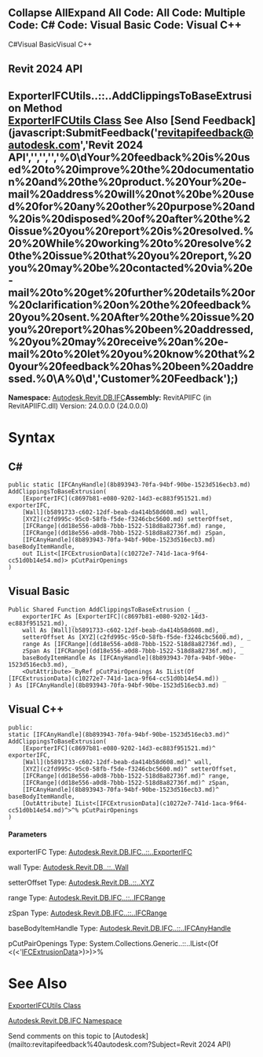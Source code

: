 ﻿

Collapse AllExpand All Code: All Code: Multiple Code: C# Code: Visual Basic Code: Visual C++   
---  
  
C#Visual BasicVisual C++

Revit 2024 API  
---  
ExporterIFCUtils..::..AddClippingsToBaseExtrusion Method   
[ExporterIFCUtils Class](e0e78d67-739c-0cd6-9e3d-359e42758c93.md) See Also [Send Feedback](javascript:SubmitFeedback\('revitapifeedback@autodesk.com','Revit 2024 API','','','','%0\\dYour%20feedback%20is%20used%20to%20improve%20the%20documentation%20and%20the%20product.%20Your%20e-mail%20address%20will%20not%20be%20used%20for%20any%20other%20purpose%20and%20is%20disposed%20of%20after%20the%20issue%20you%20report%20is%20resolved.%20%20While%20working%20to%20resolve%20the%20issue%20that%20you%20report,%20you%20may%20be%20contacted%20via%20e-mail%20to%20get%20further%20details%20or%20clarification%20on%20the%20feedback%20you%20sent.%20After%20the%20issue%20you%20report%20has%20been%20addressed,%20you%20may%20receive%20an%20e-mail%20to%20let%20you%20know%20that%20your%20feedback%20has%20been%20addressed.%0\\A%0\\d','Customer%20Feedback'\);)  
---  
  
**Namespace:** [Autodesk.Revit.DB.IFC](b823fafb-1ba1-896b-4097-142c2817ce74.md)**Assembly:** RevitAPIIFC (in RevitAPIIFC.dll) Version: 24.0.0.0 (24.0.0.0)

# Syntax

C#  
---  
      
    
    public static [IFCAnyHandle](8b893943-70fa-94bf-90be-1523d516ecb3.md) AddClippingsToBaseExtrusion(
    	[ExporterIFC](c8697b81-e080-9202-14d3-ec883f951521.md) exporterIFC,
    	[Wall](b5891733-c602-12df-beab-da414b58d608.md) wall,
    	[XYZ](c2fd995c-95c0-58fb-f5de-f3246cbc5600.md) setterOffset,
    	[IFCRange](dd18e556-a0d8-7bbb-1522-518d8a82736f.md) range,
    	[IFCRange](dd18e556-a0d8-7bbb-1522-518d8a82736f.md) zSpan,
    	[IFCAnyHandle](8b893943-70fa-94bf-90be-1523d516ecb3.md) baseBodyItemHandle,
    	out IList<[IFCExtrusionData](c10272e7-741d-1aca-9f64-cc51d0b14e54.md)> pCutPairOpenings
    )  
  
Visual Basic  
---  
      
    
    Public Shared Function AddClippingsToBaseExtrusion ( _
    	exporterIFC As [ExporterIFC](c8697b81-e080-9202-14d3-ec883f951521.md), _
    	wall As [Wall](b5891733-c602-12df-beab-da414b58d608.md), _
    	setterOffset As [XYZ](c2fd995c-95c0-58fb-f5de-f3246cbc5600.md), _
    	range As [IFCRange](dd18e556-a0d8-7bbb-1522-518d8a82736f.md), _
    	zSpan As [IFCRange](dd18e556-a0d8-7bbb-1522-518d8a82736f.md), _
    	baseBodyItemHandle As [IFCAnyHandle](8b893943-70fa-94bf-90be-1523d516ecb3.md), _
    	<OutAttribute> ByRef pCutPairOpenings As IList(Of [IFCExtrusionData](c10272e7-741d-1aca-9f64-cc51d0b14e54.md)) _
    ) As [IFCAnyHandle](8b893943-70fa-94bf-90be-1523d516ecb3.md)  
  
Visual C++  
---  
      
    
    public:
    static [IFCAnyHandle](8b893943-70fa-94bf-90be-1523d516ecb3.md)^ AddClippingsToBaseExtrusion(
    	[ExporterIFC](c8697b81-e080-9202-14d3-ec883f951521.md)^ exporterIFC, 
    	[Wall](b5891733-c602-12df-beab-da414b58d608.md)^ wall, 
    	[XYZ](c2fd995c-95c0-58fb-f5de-f3246cbc5600.md)^ setterOffset, 
    	[IFCRange](dd18e556-a0d8-7bbb-1522-518d8a82736f.md)^ range, 
    	[IFCRange](dd18e556-a0d8-7bbb-1522-518d8a82736f.md)^ zSpan, 
    	[IFCAnyHandle](8b893943-70fa-94bf-90be-1523d516ecb3.md)^ baseBodyItemHandle, 
    	[OutAttribute] IList<[IFCExtrusionData](c10272e7-741d-1aca-9f64-cc51d0b14e54.md)^>^% pCutPairOpenings
    )  
  
#### Parameters

exporterIFC
    Type: [Autodesk.Revit.DB.IFC..::..ExporterIFC](c8697b81-e080-9202-14d3-ec883f951521.md)

wall
    Type: [Autodesk.Revit.DB..::..Wall](b5891733-c602-12df-beab-da414b58d608.md)

setterOffset
    Type: [Autodesk.Revit.DB..::..XYZ](c2fd995c-95c0-58fb-f5de-f3246cbc5600.md)

range
    Type: [Autodesk.Revit.DB.IFC..::..IFCRange](dd18e556-a0d8-7bbb-1522-518d8a82736f.md)

zSpan
    Type: [Autodesk.Revit.DB.IFC..::..IFCRange](dd18e556-a0d8-7bbb-1522-518d8a82736f.md)

baseBodyItemHandle
    Type: [Autodesk.Revit.DB.IFC..::..IFCAnyHandle](8b893943-70fa-94bf-90be-1523d516ecb3.md)

pCutPairOpenings
    Type: System.Collections.Generic..::..IList<(Of <(<'[IFCExtrusionData](c10272e7-741d-1aca-9f64-cc51d0b14e54.md)>)>)>%

# See Also

[ExporterIFCUtils Class](e0e78d67-739c-0cd6-9e3d-359e42758c93.md)

[Autodesk.Revit.DB.IFC Namespace](b823fafb-1ba1-896b-4097-142c2817ce74.md)

Send comments on this topic to [Autodesk](mailto:revitapifeedback%40autodesk.com?Subject=Revit 2024 API)